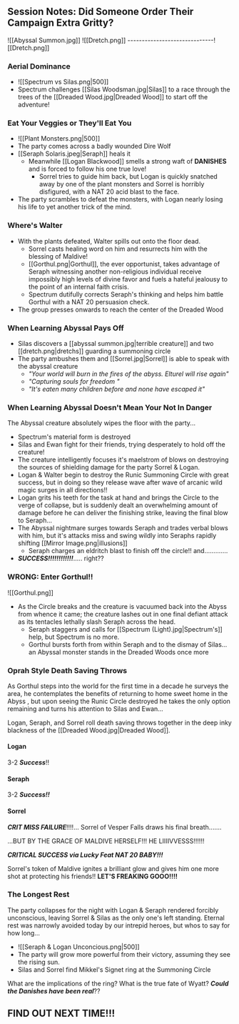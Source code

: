 ## Session Notes: Did Someone Order Their Campaign Extra Gritty?
![[Abyssal Summon.jpg]]
![[Dretch.png]] ------------------------------![[Dretch.png]] 
### Aerial Dominance
- ![[Spectrum vs Silas.png|500]]
- Spectrum challenges [[Silas Woodsman.jpg|Silas]] to a race through the trees of the [[Dreaded Wood.jpg|Dreaded Wood]] to start off the adventure! 
### Eat Your Veggies or They'll Eat You
- ![[Plant Monsters.png|500]]
- The party comes across a badly wounded Dire Wolf
- [[Seraph Solaris.jpeg|Seraph]] heals it 
	- Meanwhile [[Logan Blackwood]] smells a strong waft of **DANISHES** and is forced to follow his one true love!
		- Sorrel tries to guide him back, but Logan is quickly snatched away by one of the plant monsters and Sorrel is horribly disfigured, with a NAT 20 acid blast to the face.
- The party scrambles to defeat the monsters, with Logan nearly losing his life to yet another trick of the mind.
### Where's Walter 
- With the plants defeated, Walter spills out onto the floor dead.
	- Sorrel casts healing word on him and resurrects him with the blessing of Maldive!
	- [[Gorthul.png|Gorthul]], the ever opportunist, takes advantage of Seraph witnessing another non-religious individual receive impossibly high levels of divine favor and fuels a hateful jealousy to the point of an internal faith crisis.
	- Spectrum dutifully corrects Seraph's thinking and helps him battle Gorthul with a NAT 20 persuasion check.
- The group presses onwards to reach the center of the Dreaded Wood

### When Learning Abyssal Pays Off
- Silas discovers a [[abyssal summon.jpg|terrible creature]] and two [[dretch.png|dretchs]] guarding a summoning circle 
- The party ambushes them and [[Sorrel.jpg|Sorrel]] is able to speak with the abyssal creature 
	- *"Your world will burn in the fires of the abyss. Elturel will rise again"*
	- *"Capturing souls for freedom "*
	- *"It's eaten many children before and none have escaped it"*

### When Learning Abyssal Doesn't Mean Your Not In Danger 
The Abyssal creature absolutely wipes the floor with the party...
- Spectrum's material form is destroyed
- Silas and Ewan fight for their friends, trying desperately to hold off the creature! 
- The creature intelligently focuses it's maelstrom of blows on destroying the sources of shielding damage for the party Sorrel & Logan.
- Logan & Walter begin to destroy the Runic Summoning Circle with great success, but in doing so they release wave after wave of arcanic wild magic surges in all directions!!
- Logan grits his teeth for the task at hand and brings the Circle to the verge of collapse, but is suddenly dealt an overwhelming amount of damage before he can deliver the finishing strike, leaving the final blow to Seraph...
- The Abyssal nightmare surges towards Seraph and trades verbal blows with him, but it's attacks miss and swing wildly into Seraphs rapidly shifting [[Mirror Image.png|illusions]]
	- Seraph charges an eldritch blast to finish off the circle!! and.............
- ***SUCCESS!!!!!!!!!!!!***..... right??

### WRONG: Enter Gorthul!!
![[Gorthul.png]]
- As the Circle breaks and the creature is vacuumed back into the Abyss from whence it came; the creature lashes out in one final defiant attack as its tentacles lethally slash Seraph across the head.
	- Seraph staggers and calls for [[Spectrum (Light).jpg|Spectrum's]] help, but Spectrum is no more. 
	- Gorthul bursts forth from within Seraph and to the dismay of Silas... an Abyssal monster stands in the Dreaded Woods once more

### Oprah Style Death Saving Throws 
As Gorthul steps into the world for the first time in a decade he surveys the area, he contemplates the benefits of returning to home sweet home in the Abyss , but upon seeing the Runic Circle destroyed he takes the only option remaining and turns his attention to Silas and Ewan...

Logan, Seraph, and Sorrel roll death saving throws together in the deep inky blackness of the [[Dreaded Wood.jpg|Dreaded Wood]].
#### Logan 
3-2 ***Success***!!
#### Seraph
3-2 ***Success!!***
#### Sorrel
***CRIT MISS FAILURE***!!!!... Sorrel of Vesper Falls draws his final breath.......

...BUT BY THE GRACE OF MALDIVE HERSELF!!! HE LIIIIVVESSS!!!!!!

***CRITICAL SUCCESS via Lucky Feat NAT 20 BABY!!!***

Sorrel's token of Maldive ignites a brilliant glow and gives him one more shot at protecting his friends!! **LET'S FREAKING GOOO!!!!**

### The Longest Rest
The party collapses for the night with Logan & Seraph rendered forcibly unconscious, leaving Sorrel & Silas as the only one's left standing. Eternal rest was narrowly avoided today by our intrepid heroes, but whos to say for how long...
- ![[Seraph & Logan Unconcious.png|500]]
- The party will grow more powerful from their victory, assuming they see the rising sun.
- Silas and Sorrel find Mikkel's Signet ring at the Summoning Circle

What are the implications of the ring? What is the true fate of Wyatt? ***Could the Danishes have been real***?? 

## FIND OUT NEXT TIME!!!